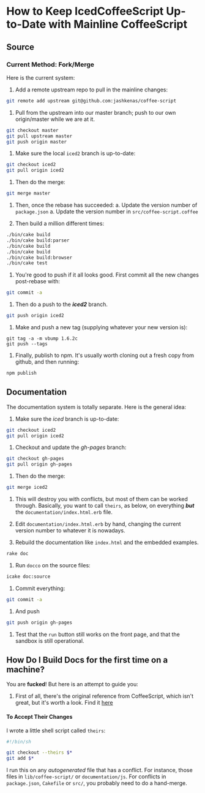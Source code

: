 # How to Keep IcedCoffeeScript Up-to-Date with Mainline CoffeeScript

## Source

### Current Method: Fork/Merge

Here is the current system:

1. Add a remote upstream repo to pull in the mainline changes:
```sh
git remote add upstream git@github.com:jashkenas/coffee-script
```

1. Pull from the upstream into our master branch; push to our own origin/master while we are at it.
```sh
git checkout master
git pull upstream master
git push origin master
```

1. Make sure the local `iced2` branch is up-to-date:
```sh
git checkout iced2
git pull origin iced2
```

1. Then do the merge:
```sh
git merge master
```

1. Then, once the rebase has succeeded:
     a. Update the version number of `package.json`
     a. Update the version number in `src/coffee-script.coffee`

1. Then build a million different times:
```sh
./bin/cake build
./bin/cake build:parser
./bin/cake build
./bin/cake build
./bin/cake build:browser
./bin/cake test
```

1. You're good to push if it all looks good. First commit all the new changes post-rebase with:
```sh
git commit -a
```

1. Then do a push to the *<b>iced2</b>* branch.
```sh
git push origin iced2
```

1. Make and push a new tag (supplying whatever your new version is):
```
git tag -a -m vbump 1.6.2c
git push --tags
```

1. Finally, publish to npm.  It's usually worth cloning out a fresh
copy from github, and then running:
```sh
npm publish
```

## Documentation

The documentation system is totally separate.  Here is the general idea:

1. Make sure the *iced* branch is up-to-date:
```sh
git checkout iced2
git pull origin iced2
```

1. Checkout and update the *gh-pages* branch:
```sh
git checkout gh-pages
git pull origin gh-pages
```

1. Then do the merge:
```sh
git merge iced2
```

1. This will destroy you with conflicts, but most of them can be worked
through.  Basically, you want to call `theirs`, as below, on everything
*<b>but</b>* the `documentation/index.html.erb` file.

1. Edit `documentation/index.html.erb` by hand, changing the current version
number to whatever it is nowadays.

1. Rebuild the documentation like `index.html` and the
embedded examples.
```sh
rake doc
```

1. Run `docco` on the source files:
```sh
icake doc:source
```

1. Commit everything:
```sh
git commit -a
```

1. And push
```sh
git push origin gh-pages
```

1. Test that the `run` button still works on the front page, and that the
sandbox is still operational.

## How Do I Build Docs for the first time on a machine?

You are **fucked**!  But here is an attempt to guide you:

1. First of all, there's the original reference from CoffeeScript, which isn't great, but it's worth a look.  Find it [here](https://github.com/jashkenas/coffee-script/wiki/%5BHowto%5D-Hacking-on-the-CoffeeScript-Compiler)

#### To Accept Their Changes

I wrote a little shell script called `theirs`:

```bash
#!/bin/sh

git checkout --theirs $*
git add $* 
```

I run this on any *autogenerated* file that has a
conflict.  For instance, those files in `lib/coffee-script/` 
or `documentation/js`.  For conflicts in `package.json`, `Cakefile`
or `src/`, you probably need to do a hand-merge.


